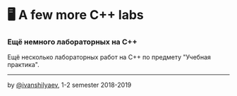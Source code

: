 ﻿
# 🖥 A few more C++ labs
### **Ещё немного лабораторных на C++**
Ещё несколько лабораторных работ на C++ по предмету "Учебная практика".

---
by [@ivanshilyaev](https://github.com/ivanshilyaev), 1-2 semester 2018-2019
